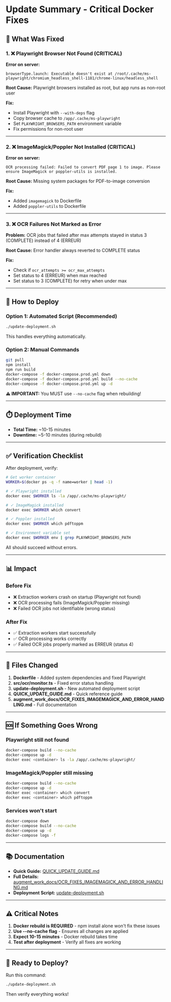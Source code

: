 # Update Summary - Critical Docker Fixes

## 🎯 What Was Fixed

### 1. ❌ Playwright Browser Not Found (CRITICAL)
**Error on server:**
```
browserType.launch: Executable doesn't exist at /root/.cache/ms-playwright/chromium_headless_shell-1181/chrome-linux/headless_shell
```

**Root Cause:** Playwright browsers installed as root, but app runs as non-root user

**Fix:** 
- Install Playwright with `--with-deps` flag
- Copy browser cache to `/app/.cache/ms-playwright`
- Set `PLAYWRIGHT_BROWSERS_PATH` environment variable
- Fix permissions for non-root user

---

### 2. ❌ ImageMagick/Poppler Not Installed (CRITICAL)
**Error on server:**
```
OCR processing failed: Failed to convert PDF page 1 to image. Please ensure ImageMagick or poppler-utils is installed.
```

**Root Cause:** Missing system packages for PDF-to-image conversion

**Fix:**
- Added `imagemagick` to Dockerfile
- Added `poppler-utils` to Dockerfile

---

### 3. ❌ OCR Failures Not Marked as Error
**Problem:** OCR jobs that failed after max attempts stayed in status 3 (COMPLETE) instead of 4 (ERREUR)

**Root Cause:** Error handler always reverted to COMPLETE status

**Fix:**
- Check if `ocr_attempts >= ocr_max_attempts`
- Set status to 4 (ERREUR) when max reached
- Set status to 3 (COMPLETE) for retry when under max

---

## 🚀 How to Deploy

### Option 1: Automated Script (Recommended)

```bash
./update-deployment.sh
```

This handles everything automatically.

### Option 2: Manual Commands

```bash
git pull
npm install
npm run build
docker-compose -f docker-compose.prod.yml down
docker-compose -f docker-compose.prod.yml build --no-cache
docker-compose -f docker-compose.prod.yml up -d
```

**⚠️ IMPORTANT:** You MUST use `--no-cache` flag when rebuilding!

---

## ⏱️ Deployment Time

- **Total Time:** ~10-15 minutes
- **Downtime:** ~5-10 minutes (during rebuild)

---

## ✅ Verification Checklist

After deployment, verify:

```bash
# Get worker container
WORKER=$(docker ps -q -f name=worker | head -1)

# ✓ Playwright installed
docker exec $WORKER ls -la /app/.cache/ms-playwright/

# ✓ ImageMagick installed
docker exec $WORKER which convert

# ✓ Poppler installed
docker exec $WORKER which pdftoppm

# ✓ Environment variable set
docker exec $WORKER env | grep PLAYWRIGHT_BROWSERS_PATH
```

All should succeed without errors.

---

## 📊 Impact

### Before Fix
- ❌ Extraction workers crash on startup (Playwright not found)
- ❌ OCR processing fails (ImageMagick/Poppler missing)
- ❌ Failed OCR jobs not identifiable (wrong status)

### After Fix
- ✅ Extraction workers start successfully
- ✅ OCR processing works correctly
- ✅ Failed OCR jobs properly marked as ERREUR (status 4)

---

## 📁 Files Changed

1. **Dockerfile** - Added system dependencies and fixed Playwright
2. **src/ocr/monitor.ts** - Fixed error status handling
3. **update-deployment.sh** - New automated deployment script
4. **QUICK_UPDATE_GUIDE.md** - Quick reference guide
5. **augment_work_docs/OCR_FIXES_IMAGEMAGICK_AND_ERROR_HANDLING.md** - Full documentation

---

## 🆘 If Something Goes Wrong

### Playwright still not found
```bash
docker-compose build --no-cache
docker-compose up -d
docker exec <container> ls -la /app/.cache/ms-playwright/
```

### ImageMagick/Poppler still missing
```bash
docker-compose build --no-cache
docker-compose up -d
docker exec <container> which convert
docker exec <container> which pdftoppm
```

### Services won't start
```bash
docker-compose down
docker-compose build --no-cache
docker-compose up -d
docker-compose logs -f
```

---

## 📚 Documentation

- **Quick Guide:** [QUICK_UPDATE_GUIDE.md](QUICK_UPDATE_GUIDE.md)
- **Full Details:** [augment_work_docs/OCR_FIXES_IMAGEMAGICK_AND_ERROR_HANDLING.md](augment_work_docs/OCR_FIXES_IMAGEMAGICK_AND_ERROR_HANDLING.md)
- **Deployment Script:** [update-deployment.sh](update-deployment.sh)

---

## ⚠️ Critical Notes

1. **Docker rebuild is REQUIRED** - npm install alone won't fix these issues
2. **Use --no-cache flag** - Ensures all changes are applied
3. **Expect 10-15 minutes** - Docker rebuild takes time
4. **Test after deployment** - Verify all fixes are working

---

## 🎉 Ready to Deploy?

Run this command:
```bash
./update-deployment.sh
```

Then verify everything works!

